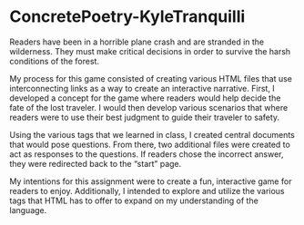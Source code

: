 # ConcretePoetry-KyleTranquilli
Readers have been in a horrible plane crash and are stranded in the wilderness. They must make critical decisions in order to survive the harsh conditions of the forest. 

My process for this game consisted of creating various HTML files that use interconnecting links as a way to create an interactive narrative. First, I developed a concept for the game where readers would help decide the fate of the lost traveler. I would then develop various scenarios that where readers were to use their best judgment to guide their traveler to safety. 

Using the various tags that we learned in class, I created central documents that would pose questions. From there, two additional files were created to act as responses to the questions. If readers chose the incorrect answer, they were redirected back to the “start” page. 

My intentions for this assignment were to create a fun, interactive game for readers to enjoy. Additionally, I intended to explore and utilize the various tags that HTML has to offer to expand on my understanding of the language. 
